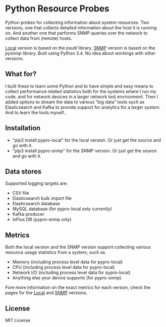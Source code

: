 Python Resource Probes
======================

Python probes for collecting information about system resources.
Two versions, one that collects detailed information about the host it is running on.
And another one that performs SNMP queries over the network to collect data from (remote) hosts.

[Local](https://github.com/mukatee/pypro/blob/master/README_local.md) version is based on the *psutil* library.
[SNMP](https://github.com/mukatee/pypro/blob/master/README_snmp.md) version is based on the *pysnmp* library.
Built using Python 3.4. No idea about workings with other versions.

What for?
---------

I built these to learn some Python and to have simple and easy means to collect performance related statistics both
for the systems where I run my code, and for network devices in a larger network test environment.
Then I added options to stream the data to various "big data" tools such as Elasticsearch and Kafka
to provide support for analytics for a larger system. And to learn the tools myself..


Installation
------------
- "pip3 install pypro-local" for the local version. Or just get the source and go with it.
- "pip3 install pypro-snmp" for the SNMP version. Or just get the source and go with it.

Data stores
-----------
Supported logging targets are:
- CSV file
- Elasticsearch bulk import file
- Elasticsearch database
- MySQL database (for pypro-local only currently)
- Kafka producer
- InFlux DB (pypro-snmp only)

Metrics
-------
Both the local version and the SNMP version support collecting various resource usage statistics from a system, such as
- Memory (including process level data for pypro-local)
- CPU (including process level data for pypro-local)
- Network I/O (including process level data for pypro-local)
- Anything else your device supports (for pypro-snmp)

Fore more information on the exact metrics for each version, check the pages for the
[Local](https://github.com/mukatee/pypro/blob/master/README_local.md) and
[SNMP](https://github.com/mukatee/pypro/blob/master/README_snmp.md) versions.


License
-------

MIT License


